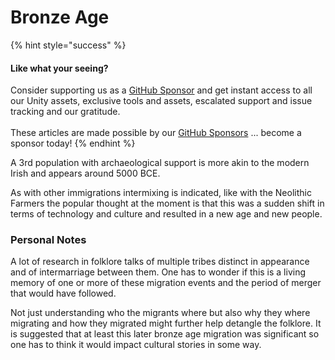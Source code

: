 # Bronze Age

{% hint style="success" %}
#### Like what your seeing?

Consider supporting us as a [GitHub Sponsor](../../../../../where-to-buy/become-a-sponsor.md) and get instant access to all our Unity assets, exclusive tools and assets, escalated support and issue tracking and our gratitude.\
\
These articles are made possible by our [GitHub Sponsors](https://github.com/sponsors/heathen-engineering) ... become a sponsor today!
{% endhint %}

A 3rd population with archaeological support is more akin to the modern Irish and appears around 5000 BCE.

As with other immigrations intermixing is indicated, like with the Neolithic Farmers the popular thought at the moment is that this was a sudden shift in terms of technology and culture and resulted in a new age and new people.



### Personal Notes

A lot of research in folklore talks of multiple tribes distinct in appearance and of intermarriage between them. One has to wonder if this is a living memory of one or more of these migration events and the period of merger that would have followed.&#x20;

Not just understanding who the migrants where but also why they where migrating and how they migrated might further help detangle the folklore. It is suggested that at least this later bronze age migration was significant so one has to think it would impact cultural stories in some way.
